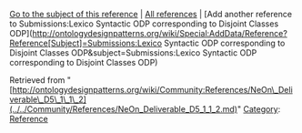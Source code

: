 [Go to the subject of this reference](../../Submissions/Lexico_Syntactic_ODP_corresponding_to_Disjoint_Classes_ODP.md "Submissions:Lexico Syntactic ODP corresponding to Disjoint Classes ODP") | [All references](../../Community/References.1.md "Community:References") | [Add another reference to Submissions:Lexico Syntactic ODP corresponding to Disjoint Classes ODP](http://ontologydesignpatterns.org/wiki/Special:AddData/Reference?Reference[Subject]=Submissions:Lexico Syntactic ODP corresponding to Disjoint Classes ODP&subject=Submissions:Lexico Syntactic ODP corresponding to Disjoint Classes ODP)


Retrieved from "[http://ontologydesignpatterns.org/wiki/Community:References/NeOn\_Deliverable\_D5\_1\_1\_2](../../Community/References/NeOn_Deliverable_D5_1_1_2.md)"
 [Category](http://ontologydesignpatterns.org/wiki/Special:Categories "Special:Categories"): [Reference](../../Category/Reference.md "Category:Reference")